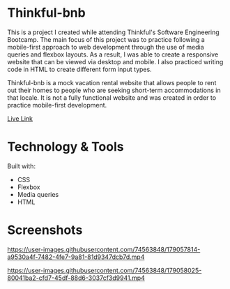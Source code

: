 # Thinkful-bnb
This is a project I created while attending Thinkful's Software Engineering Bootcamp. The main focus of this project was to practice following a mobile-first approach to web development through the use of media queries and flexbox layouts. As a result, I was able to create a responsive website that can be viewed via desktop and mobile. I also practiced writing code in HTML to create different form input types.

Thinkful-bnb is a mock vacation rental website that allows people to rent out their homes to people who are seeking short-term accommodations in that locale. It is not a fully functional website and was created in order to practice mobile-first development.

[Live Link](https://austinv8lent.github.io/bnb2/)

# Technology & Tools
Built with:
* CSS
* Flexbox
* Media queries
* HTML

# Screenshots
https://user-images.githubusercontent.com/74563848/179057814-a9530a4f-7482-4fe7-9a81-81d9347dcb7d.mp4


https://user-images.githubusercontent.com/74563848/179058025-80041ba2-cfd7-45df-88d6-3037cf3d9941.mp4

